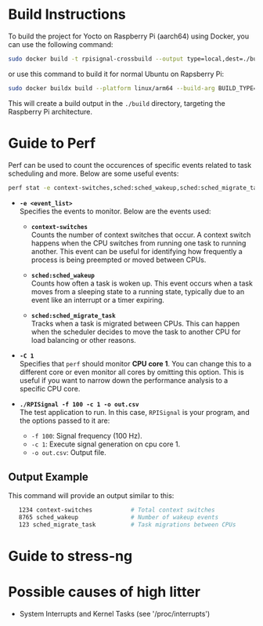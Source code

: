 # Build Instructions

To build the project for Yocto on Raspberry Pi (aarch64) using Docker, you can use the following command:

```bash
sudo docker build -t rpisignal-crossbuild --output type=local,dest=./build . -f Dockerfile.yocto
```

or use this command to build it for normal Ubuntu on Rapsberry Pi:
```bash
sudo docker buildx build --platform linux/arm64 --build-arg BUILD_TYPE=Release --output type=local,dest=./build . -f Dockerfile
```

This will create a build output in the `./build` directory, targeting the Raspberry Pi architecture.

# Guide to Perf
Perf can be used to count the occurences of specific events related to task scheduling and more. Below are some useful events:

```bash
perf stat -e context-switches,sched:sched_wakeup,sched:sched_migrate_task -C 1 ./RPISignal -f 100 -c 1 -o out.csv
```

- **`-e <event_list>`**  
  Specifies the events to monitor. Below are the events used:

  - **`context-switches`**  
    Counts the number of context switches that occur. A context switch happens when the CPU switches from running one task to running another. This event can be useful for identifying how frequently a process is being preempted or moved between CPUs.

  - **`sched:sched_wakeup`**  
    Counts how often a task is woken up. This event occurs when a task moves from a sleeping state to a running state, typically due to an event like an interrupt or a timer expiring.

  - **`sched:sched_migrate_task`**  
    Tracks when a task is migrated between CPUs. This can happen when the scheduler decides to move the task to another CPU for load balancing or other reasons.

- **`-C 1`**  
  Specifies that `perf` should monitor **CPU core 1**. You can change this to a different core or even monitor all cores by omitting this option. This is useful if you want to narrow down the performance analysis to a specific CPU core.

- **`./RPISignal -f 100 -c 1 -o out.csv`**  
  The test application to run. In this case, `RPISignal` is your program, and the options passed to it are:

  - `-f 100`: Signal frequency (100 Hz).
  - `-c 1`: Execute signal generation on cpu core 1.
  - `-o out.csv`: Output file.

## Output Example

This command will provide an output similar to this:

```bash
   1234 context-switches           # Total context switches
   8765 sched_wakeup               # Number of wakeup events
   123 sched_migrate_task          # Task migrations between CPUs
```

# Guide to stress-ng

# Possible causes of high litter
- System Interrupts and Kernel Tasks (see '/proc/interrupts')
